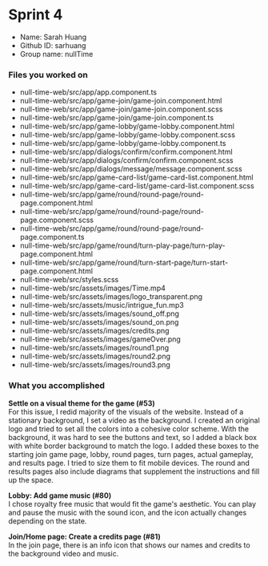# Sprint 4
- Name: Sarah Huang
- Github ID: sarhuang
- Group name: nullTime

### Files you worked on
- null-time-web/src/app/app.component.ts
- null-time-web/src/app/game-join/game-join.component.html
- null-time-web/src/app/game-join/game-join.component.scss
- null-time-web/src/app/game-join/game-join.component.ts
- null-time-web/src/app/game-lobby/game-lobby.component.html
- null-time-web/src/app/game-lobby/game-lobby.component.scss
- null-time-web/src/app/game-lobby/game-lobby.component.ts
- null-time-web/src/app/dialogs/confirm/confirm.component.html
- null-time-web/src/app/dialogs/confirm/confirm.component.scss
- null-time-web/src/app/dialogs/message/message.component.scss
- null-time-web/src/app/game-card-list/game-card-list.component.html
- null-time-web/src/app/game-card-list/game-card-list.component.scss
- null-time-web/src/app/game/round/round-page/round-page.component.html
- null-time-web/src/app/game/round/round-page/round-page.component.scss
- null-time-web/src/app/game/round/round-page/round-page.component.ts
- null-time-web/src/app/game/round/turn-play-page/turn-play-page.component.html
- null-time-web/src/app/game/round/turn-start-page/turn-start-page.component.html
- null-time-web/src/styles.scss
- null-time-web/src/assets/images/Time.mp4
- null-time-web/src/assets/images/logo_transparent.png
- null-time-web/src/assets/music/intrigue_fun.mp3
- null-time-web/src/assets/images/sound_off.png
- null-time-web/src/assets/images/sound_on.png
- null-time-web/src/assets/images/credits.png
- null-time-web/src/assets/images/gameOver.png
- null-time-web/src/assets/images/round1.png
- null-time-web/src/assets/images/round2.png
- null-time-web/src/assets/images/round3.png


### What you accomplished
**Settle on a visual theme for the game (#53)**<br />
For this issue, I redid majority of the visuals of the website. Instead of a stationary background, I set a video as the background. I created an original logo and tried to set all the colors into a cohesive color scheme. With the background, it was hard to see the buttons and text, so I added a black box with white border background to match the logo. I added these boxes to the starting join game page, lobby, round pages, turn pages, actual gameplay, and results page. I tried to size them to fit mobile devices. The round and results pages also include diagrams that supplement the instructions and fill up the space.

**Lobby: Add game music (#80)**<br />
I chose royalty free music that would fit the game's aesthetic. You can play and pause the music with the sound icon, and the icon actually changes depending on the state.

**Join/Home page: Create a credits page (#81)**<br />
In the join page, there is an info icon that shows our names and credits to the background video and music. 

